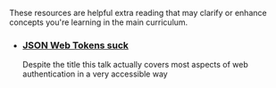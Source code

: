 These resources are helpful extra reading that may clarify or enhance concepts you're learning in the main curriculum.

- ### [JSON Web Tokens suck](https://www.youtube.com/watch?v=JdGOb7AxUo0)
  Despite the title this talk actually covers most aspects of web authentication in a very accessible way
